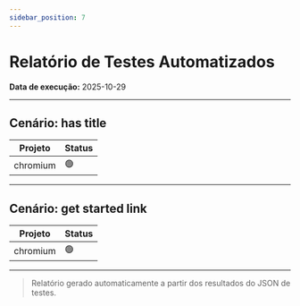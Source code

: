 ```yaml
---
sidebar_position: 7
---
```


# **Relatório de Testes Automatizados**

**Data de execução:** 2025-10-29

---

## Cenário: has title

| Projeto | Status |
|---------|--------|
| chromium | 🟢 |

---

## Cenário: get started link

| Projeto | Status |
|---------|--------|
| chromium | 🟢 |

---

> Relatório gerado automaticamente a partir dos resultados do JSON de testes.
